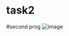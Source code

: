 # task2
#second prog
![image](https://user-images.githubusercontent.com/107999327/222955267-6f2ad4f3-c033-4bcc-8118-d395eb3be389.png)
